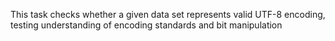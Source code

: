 This task checks whether a given data set represents valid UTF-8 encoding, 
testing understanding of encoding standards and bit manipulation
